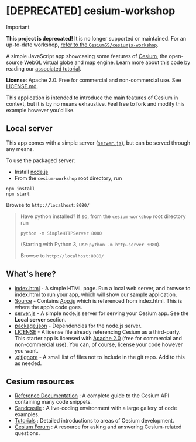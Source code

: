 # [DEPRECATED] cesium-workshop

> [!IMPORTANT]
> **This project is deprecated!**
> It is no longer supported or maintained. For an up-to-date workshop, [refer to the `CesiumGS/cesiumjs-workshop`](https://github.com/CesiumGS/cesiumjs-workshop).

A simple JavaScript app showcasing some features of [Cesium](http://cesium.com/cesiumjs), the open-source WebGL virtual globe and map engine. Learn more about this code by reading our [associated tutorial](https://cesiumjs.org/tutorials/Cesium-Workshop/).

**License**: Apache 2.0.  Free for commercial and non-commercial use.  See [LICENSE.md](LICENSE.md).

This application is intended to introduce the main features of Cesium in context, but it is by no means exhaustive. Feel free to fork and modify this example however you'd like.

Local server
------------

This app comes with a simple server ([`server.js`](./server.js)), but can be served through any means.

To use the packaged server:

* Install [node.js](http://nodejs.org/)
* From the `cesium-workshop` root directory, run
```
npm install
npm start
```

Browse to `http://localhost:8080/`

>Have python installed?  If so, from the `cesium-workshop` root directory run
>```
>python -m SimpleHTTPServer 8080
>```
>(Starting with Python 3, use `python -m http.server 8080`).
>
>Browse to `http://localhost:8080/`

What's here?
------------

* [index.html](index.html) - A simple HTML page. Run a local web server, and browse to index.html to run your app, which will show our sample application.
* [Source](Source/) - Contains [App.js](Source/App.js) which is referenced from index.html.  This is where the app's code goes.
* [server.js](server.js) - A simple node.js server for serving your Cesium app.  See the **Local server** section.
* [package.json](package.json) - Dependencies for the node.js server.
* [LICENSE](LICENSE.md) - A license file already referencing Cesium as a third-party.  This starter app is licensed with [Apache 2.0](http://www.apache.org/licenses/LICENSE-2.0.html) (free for commercial and non-commercial use).  You can, of course, license your code however you want.
* [.gitignore](.gitignore) - A small list of files not to include in the git repo.  Add to this as needed.

Cesium resources
----------------

* [Reference Documentation](https://cesium.com/docs/cesiumjs-ref-doc/) : A complete guide to the Cesium API containing many code snippets.
* [Sandcastle](https://sandcastle.cesium.com/) : A live-coding environment with a large gallery of code examples.
* [Tutorials](https://cesium.com/docs/) : Detailed introductions to areas of Cesium development.
* [Cesium Forum](https://groups.google.com/forum/?hl=en#!forum/cesium-dev) : A resource for asking and answering Cesium-related questions.
